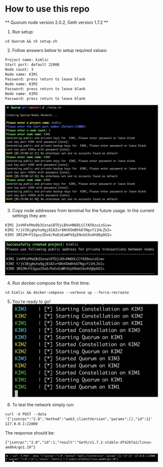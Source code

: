 # How to use this repo

** Quorum node version 2.0.2, Geth version 1.7.2 **

1. Run setup:
```
cd Quorum && sh setup.sh
```

2. Follow answers below to setup required values:
```
Project name: kimlic
Start port: default 22000
Node count: 3
Node name: KIM1
Password: press return to leave blank
Node name: KIM2
Password: press return to leave blank
Node name: KIM3
Password: press return to leave blank
```

![Setup](/Images/img1.png "Setup")

3. Copy node addresses from terminal for the future usage. In the current settings they are:
```
KIM1 2xVHFePHoOb3SznaiBTOjLBXvHN6DLCCfA59zuizGiw=
KIM2 Y/jVJ0jgHyha9gj818Zvr6NtKOmBhkD7NgvY11HLZkI=
KIM3 3R52M+F53gozZOx6/ReEoEaWFkEpENxbSXo4hQ6pDGI=
```

![Successfully created cluster](/Images/img2.png "Successfully created cluster")

4. Run docker-compose for the first time:
```
cd kimlic && docker-compose --verbose up --force-recreate
```

5. You're ready to go!
![Ready to go!](/Images/img5.png "Ready to go!")

6. To test the network simply run:
```
curl -X POST --data '{"jsonrpc":"2.0","method":"web3_clientVersion","params":[],"id":1}' 127.0.0.1:22000
```
The response should be:
```
{"jsonrpc":"2.0","id":1,"result":"Geth/v1.7.2-stable-df4267a2/linux-amd64/go1.10"}
```

![Up and running!](/Images/img6.png "Up and running!")